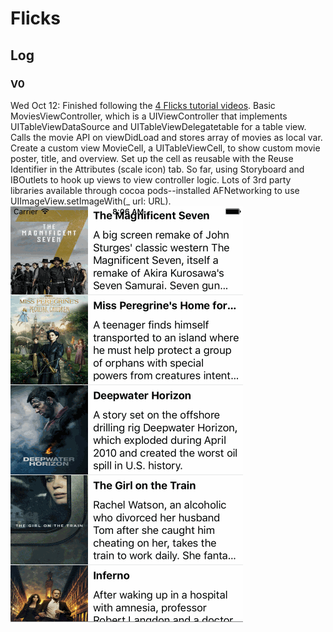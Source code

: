 # Flicks

## Log
### V0
Wed Oct 12: Finished following the [4 Flicks tutorial videos](https://www.youtube.com/watch?v=T8KbTOEhQC4&list=PLrT2tZ9JRrf742tAoln7wjPsCm8dmuYyv). Basic MoviesViewController, which is a UIViewController that implements UITableViewDataSource and UITableViewDelegatetable for a table view. Calls the movie API on viewDidLoad and stores array of movies as local var. Create a custom view MovieCell, a UITableViewCell, to show custom movie poster, title, and overview. Set up the cell as reusable with the Reuse Identifier in the Attributes (scale icon) tab. So far, using Storyboard and IBOutlets to hook up views to view controller logic. Lots of 3rd party libraries available through cocoa pods--installed AFNetworking to use UIImageView.setImageWith(_ url: URL).
![V0](https://raw.githubusercontent.com/carinaboo/flicks/master/Demo/FlicksV0.gif)